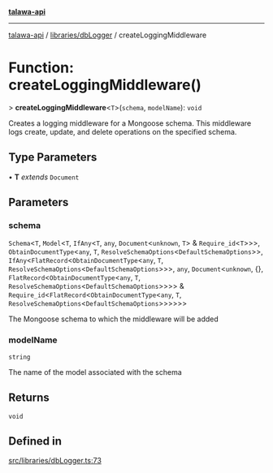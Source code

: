 [**talawa-api**](../../../README.md)

***

[talawa-api](../../../modules.md) / [libraries/dbLogger](../README.md) / createLoggingMiddleware

# Function: createLoggingMiddleware()

\> **createLoggingMiddleware**\<`T`\>(`schema`, `modelName`): `void`

Creates a logging middleware for a Mongoose schema. This middleware logs
create, update, and delete operations on the specified schema.

## Type Parameters

• **T** *extends* `Document`

## Parameters

### schema

`Schema`\<`T`, `Model`\<`T`, `IfAny`\<`T`, `any`, `Document`\<`unknown`, `T`\> & `Require_id`\<`T`\>\>\>, `ObtainDocumentType`\<`any`, `T`, `ResolveSchemaOptions`\<`DefaultSchemaOptions`\>\>, `IfAny`\<`FlatRecord`\<`ObtainDocumentType`\<`any`, `T`, `ResolveSchemaOptions`\<`DefaultSchemaOptions`\>\>\>, `any`, `Document`\<`unknown`, \{\}, `FlatRecord`\<`ObtainDocumentType`\<`any`, `T`, `ResolveSchemaOptions`\<`DefaultSchemaOptions`\>\>\>\> & `Require_id`\<`FlatRecord`\<`ObtainDocumentType`\<`any`, `T`, `ResolveSchemaOptions`\<`DefaultSchemaOptions`\>\>\>\>\>\>

The Mongoose schema to which the middleware will be added

### modelName

`string`

The name of the model associated with the schema

## Returns

`void`

## Defined in

[src/libraries/dbLogger.ts:73](https://github.com/PalisadoesFoundation/talawa-api/blob/3a5276aff43f5de4f7fab3ec9683a420dcdc7a06/src/libraries/dbLogger.ts#L73)
